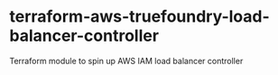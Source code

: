 # terraform-aws-truefoundry-load-balancer-controller
Terraform module to spin up AWS IAM load balancer controller
